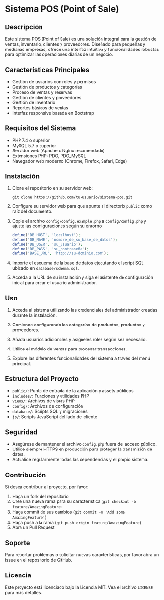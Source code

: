 # Sistema POS (Point of Sale)

## Descripción
Este sistema POS (Point of Sale) es una solución integral para la gestión de ventas, inventario, clientes y proveedores. Diseñado para pequeñas y medianas empresas, ofrece una interfaz intuitiva y funcionalidades robustas para optimizar las operaciones diarias de un negocio.

## Características Principales

- Gestión de usuarios con roles y permisos
- Gestión de productos y categorías
- Proceso de ventas y reservas
- Gestión de clientes y proveedores
- Gestión de inventario
- Reportes básicos de ventas
- Interfaz responsive basada en Bootstrap

## Requisitos del Sistema

- PHP 7.4 o superior
- MySQL 5.7 o superior
- Servidor web (Apache o Nginx recomendado)
- Extensiones PHP: PDO, PDO_MySQL
- Navegador web moderno (Chrome, Firefox, Safari, Edge)

## Instalación

1. Clone el repositorio en su servidor web:
   ```
   git clone https://github.com/tu-usuario/sistema-pos.git
   ```

2. Configure su servidor web para que apunte al directorio `public` como raíz del documento.

3. Copie el archivo `config/config.example.php` a `config/config.php` y ajuste las configuraciones según su entorno:
   ```php
   define('DB_HOST', 'localhost');
   define('DB_NAME', 'nombre_de_su_base_de_datos');
   define('DB_USER', 'su_usuario');
   define('DB_PASS', 'su_contraseña');
   define('BASE_URL', 'http://su-dominio.com');
   ```

4. Importe el esquema de la base de datos ejecutando el script SQL ubicado en `database/schema.sql`.

5. Acceda a la URL de su instalación y siga el asistente de configuración inicial para crear el usuario administrador.

## Uso

1. Acceda al sistema utilizando las credenciales del administrador creadas durante la instalación.

2. Comience configurando las categorías de productos, productos y proveedores.

3. Añada usuarios adicionales y asígneles roles según sea necesario.

4. Utilice el módulo de ventas para procesar transacciones.

5. Explore las diferentes funcionalidades del sistema a través del menú principal.

## Estructura del Proyecto

- `public/`: Punto de entrada de la aplicación y assets públicos
- `includes/`: Funciones y utilidades PHP
- `views/`: Archivos de vistas PHP
- `config/`: Archivos de configuración
- `database/`: Scripts SQL y migraciones
- `js/`: Scripts JavaScript del lado del cliente

## Seguridad

- Asegúrese de mantener el archivo `config.php` fuera del acceso público.
- Utilice siempre HTTPS en producción para proteger la transmisión de datos.
- Actualice regularmente todas las dependencias y el propio sistema.

## Contribución

Si desea contribuir al proyecto, por favor:

1. Haga un fork del repositorio
2. Cree una nueva rama para su característica (`git checkout -b feature/AmazingFeature`)
3. Haga commit de sus cambios (`git commit -m 'Add some AmazingFeature'`)
4. Haga push a la rama (`git push origin feature/AmazingFeature`)
5. Abra un Pull Request

## Soporte

Para reportar problemas o solicitar nuevas características, por favor abra un issue en el repositorio de GitHub.

## Licencia

Este proyecto está licenciado bajo la Licencia MIT. Vea el archivo `LICENSE` para más detalles.